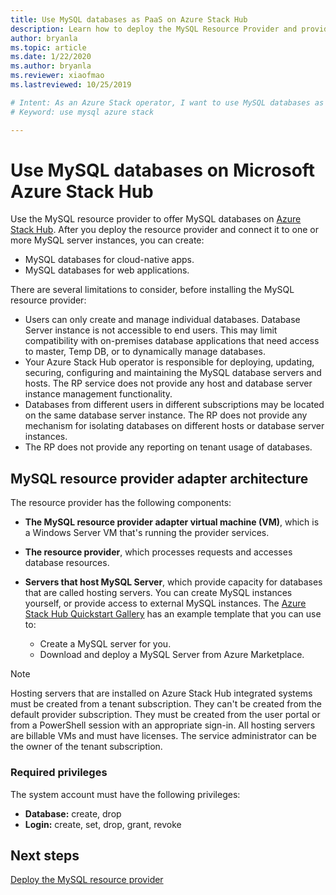 ```yaml
---
title: Use MySQL databases as PaaS on Azure Stack Hub  
description: Learn how to deploy the MySQL Resource Provider and provide MySQL databases as a service on Azure Stack Hub. 
author: bryanla
ms.topic: article 
ms.date: 1/22/2020
ms.author: bryanla
ms.reviewer: xiaofmao
ms.lastreviewed: 10/25/2019

# Intent: As an Azure Stack operator, I want to use MySQL databases as PaaS on Azure Stack.
# Keyword: use mysql azure stack

---
```



# Use MySQL databases on Microsoft Azure Stack Hub

Use the MySQL resource provider to offer MySQL databases on [Azure Stack Hub](azure-stack-overview.md). After you deploy the resource provider and connect it to one or more MySQL server instances, you can create:

* MySQL databases for cloud-native apps.
* MySQL databases for web applications.  

There are several limitations to consider, before installing the MySQL resource provider:

- Users can only create and manage individual databases. Database Server instance is not accessible to end users. This may limit compatibility with on-premises database applications that need access to master, Temp DB, or to dynamically manage databases.
- Your Azure Stack Hub operator is responsible for deploying, updating, securing, configuring and maintaining the MySQL database servers and hosts. The RP service does not provide any host and database server instance management functionality. 
- Databases from different users in different subscriptions may be located on the same database server instance. The RP does not provide any mechanism for isolating databases on different hosts or database server instances.
- The RP does not provide any reporting on tenant usage of databases.

## MySQL resource provider adapter architecture

The resource provider has the following components:

* **The MySQL resource provider adapter virtual machine (VM)**, which is a Windows Server VM that's running the provider services.
* **The resource provider**, which processes requests and accesses database resources.
* **Servers that host MySQL Server**, which provide capacity for databases that are called hosting servers. You can create MySQL instances yourself, or provide access to external MySQL instances. The [Azure Stack Hub Quickstart Gallery](https://github.com/Azure/AzureStack-QuickStart-Templates/tree/master/mysql-standalone-server-windows) has an example template that you can use to:

  * Create a MySQL server for you.
  * Download and deploy a MySQL Server from Azure Marketplace.

> [!NOTE]
> Hosting servers that are installed on Azure Stack Hub integrated systems must be created from a tenant subscription. They can't be created from the default provider subscription. They must be created from the user portal or from a PowerShell session with an appropriate sign-in. All hosting servers are billable VMs and must have licenses. The service administrator can be the owner of the tenant subscription.

### Required privileges

The system account must have the following privileges:

* **Database:** create, drop
* **Login:** create, set, drop, grant, revoke  

## Next steps

[Deploy the MySQL resource provider](azure-stack-mysql-resource-provider-deploy.md)
